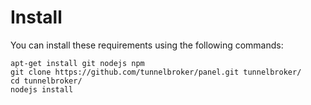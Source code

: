 # Install

You can install these requirements using the following commands:

    apt-get install git nodejs npm
    git clone https://github.com/tunnelbroker/panel.git tunnelbroker/
    cd tunnelbroker/
    nodejs install